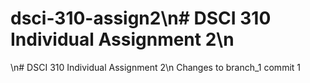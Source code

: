 # dsci-310-assign2\n# DSCI 310 Individual Assignment 2\n
\n# DSCI 310 Individual Assignment 2\n
Changes to branch_1 commit 1
